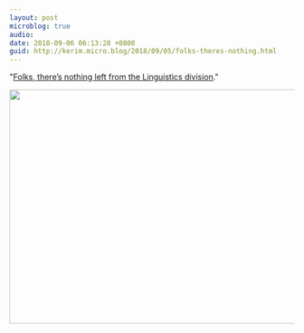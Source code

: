 ```yaml
---
layout: post
microblog: true
audio: 
date: 2018-09-06 06:13:28 +0800
guid: http://kerim.micro.blog/2018/09/05/folks-theres-nothing.html
---
```

"[Folks, there’s nothing left from the Linguistics division](https://allthingslinguistic.com/post/177712815507/folks-theres-nothing-left-from-the-linguistics)."

<img src="http://micro.oxus.net/uploads/2018/0d56ccb98e.jpg" width="600" height="415" />
